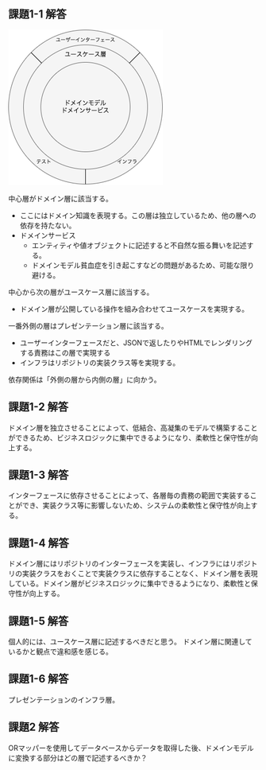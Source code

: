 ## 課題1-1 解答
![画像](./architecture.png)

中心層がドメイン層に該当する。
- ここにはドメイン知識を表現する。この層は独立しているため、他の層への依存を持たない。
- ドメインサービス
  - エンティティや値オブジェクトに記述すると不自然な振る舞いを記述する。
  - ドメインモデル貧血症を引き起こすなどの問題があるため、可能な限り避ける。

中心から次の層がユースケース層に該当する。
- ドメイン層が公開している操作を組み合わせてユースケースを実現する。

一番外側の層はプレゼンテーション層に該当する。
- ユーザーインターフェースだと、JSONで返したりやHTMLでレンダリングする責務はこの層で実現する
- インフラはリポジトリの実装クラス等を実現する。

依存関係は「外側の層から内側の層」に向かう。

## 課題1-2 解答
ドメイン層を独立させることによって、低結合、高凝集のモデルで構築することができるため、ビジネスロジックに集中できるようになり、柔軟性と保守性が向上する。

## 課題1-3 解答
インターフェースに依存させることによって、各層毎の責務の範囲で実装することができ、実装クラス等に影響しないため、システムの柔軟性と保守性が向上する。

## 課題1-4 解答
ドメイン層にはリポジトリのインターフェースを実装し、インフラにはリポジトリの実装クラスをおくことで実装クラスに依存することなく、ドメイン層を表現している。ドメイン層がビジネスロジックに集中できるようになり、柔軟性と保守性が向上する。


## 課題1-5 解答
個人的には、ユースケース層に記述するべきだと思う。
ドメイン層に関連しているかと観点で違和感を感じる。

## 課題1-6 解答
プレゼンテーションのインフラ層。

## 課題2 解答
ORマッパーを使用してデータベースからデータを取得した後、ドメインモデルに変換する部分はどの層で記述するべきか？
